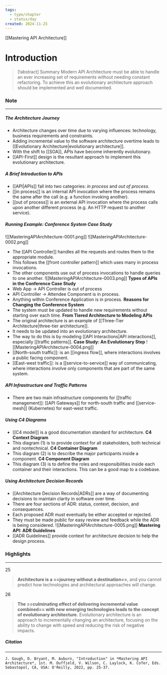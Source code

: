 ```yaml
---
tags:
  - type/chapter
  - status/day
created: 2024-11-25
---
```

[[Mastering API Architecture]]
# **Introduction**

> [!abstract] Summary
> Modern API Architecture must be able to handle an ever increasing set of requirements without needing constant refactoring. To achieve this an evolutionary architecture approach should be implemented and well documented.
### **Note**
---
##### **The Architecture Journey**
- Architecture changes over time due to varying influences: technology, business requirements and constraints.
- Adding incremental value to the software architecture overtime leads to [[Evolutionary Architecture|evolutionary architecture]]. 
- With the shift to [[SOA]], APIs have become inherently evolutionary.
- [[API-First]] design is the resultant approach to implement this evolutionary architecture.
##### **A Brief Introduction to APIs**
- [[API|APIs]] fall into two categories: *in process* and *out of process*.
- [[in process]] is an internal API invocation where the process remains the same after the call (e.g. a function invoking another).
- [[out of process]] is an external API invocation where the process calls upon another different process (e.g. An HTTP request to another service).
##### **Running Example: Conference System Case Study**
![[MasteringAPIArchitecture-0001.png]]
![[MasteringAPIArchitecture-0002.png]]

- The [[API Controller]] handles all the requests and routes them to the appropriate module.
- This follows the [[front controller pattern]] which uses many in process invocations.
- The other components use out of process invocations to handle queries to one another.
![[MasteringAPIArchitecture-0003.png]]
**Types of APIs in the Conference Case Study**
- Web App -> API Controller is out of process
- API Controller -> Attendee Component is in process.
- Anything within Conference Application is in process.
**Reasons for Changing the Conference System**
- The system must be updated to handle new requirements without starting over each time.
**From Tiered Architecture to Modeling APIs**
- The original architecture is an example of [[Three-Tier Architecture|three-tier architecture]].
- It needs to be updated into an evolutionary architecture.
- The way to do this is by modeling [[API Interactions|API interactions]], especially [[traffic patterns]].
**Case Study: An Evolutionary Step**
![[MasteringAPIArchitecture-0004.png]]
- [[North-south traffic]]: is an [[ingress flow]], where interactions involves a public facing component.
- [[East-west traffic]]: is a [[service-to-service]] way of communicating, where interactions involve only components that are part of the same system.
##### **API Infrastructure and Traffic Patterns**
- There are two main infrastructure components for [[traffic management]]: [[API Gateways]] for north-south traffic and [[service-mesh]] (Kubernetes) for east-west traffic.
##### **Using C4 Diagrams**
- [[C4 model]] is a good documentation standard for architecture.
**C4 Context Diagram**
- This diagram (1) is to provide context for all stakeholders, both technical and nontechnical.
**C4 Container Diagram**
- This diagram (2) is to describe the major participants inside a component.
**C4 Component Diagram**
- This diagram (3) is to define the roles and responsibilities inside each container and their interactions. This can be a good map to a codebase.
##### **Using Architecture Decision Records**
- [[Architecture Decision Records|ADRs]] are a way of documenting decisions to maintain clarity in software over time.
- There are four sections of ADR: status, context, decision, and consequences.
- Each proposed ADR must eventually be either accepted or rejected.
- They must be made public for easy review and feedback while the ADR is being considered.
![[MasteringAPIArchitecture-0005.png]]
**Mastering API: ADR Guidelines**
- [[ADR Guidelines]] provide context for architecture decision to help the design process.
### **Highlights**
---
25
> **Architecture is a ==journey without a destination==**, and you cannot predict how technologies and architectural approaches will change.

26
> **The ==culminating effect of delivering incremental value combined== with new emerging technologies leads to the concept of evolutionary architecture.** Evolutionary architecture is an approach to incrementally changing an architecture, focusing on the ability to change with speed and reducing the risk of negative impacts.
##### **Citation**
---
```
J. Gough, D. Bryant, M. Auburn, "Introduction" in *Mastering API Architecture*, 1st. M. Duffield, V. Wilson, C. Laylock, K. Cofer, Eds. Sebastopol, CA, USA: O'Reilly, 2022, pp. 25-37.
```
